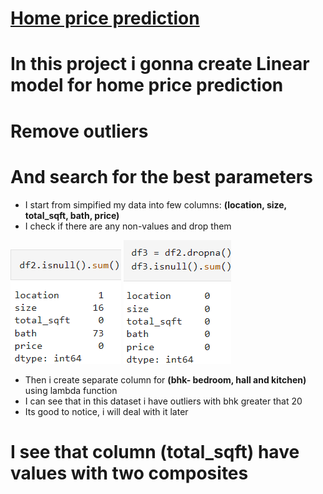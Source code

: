 # [Home price prediction](https://github.com/JakubTabor/Data_augmentation_imbalance_data/blob/main/Project_home_price_model/bengaluru_home_price_model.ipynb)
# In this project i gonna create Linear model for home price prediction
# Remove outliers
# And search for the best parameters
* I start from simpified my data into few columns: **(location, size,	total_sqft,	bath,	price)**
* I check if there are any non-values and drop them

![](https://github.com/JakubTabor/Data_augmentation_imbalance_data/blob/main/Project_home_price_model/Images/isnull.png)
![](https://github.com/JakubTabor/Data_augmentation_imbalance_data/blob/main/Project_home_price_model/Images/dropna.png)
* Then i create separate column for **(bhk- bedroom, hall and kitchen)** using lambda function
* I can see that in this dataset i have outliers with bhk greater that 20
* Its good to notice, i will deal with it later
# I see that column (total_sqft) have values with two composites
